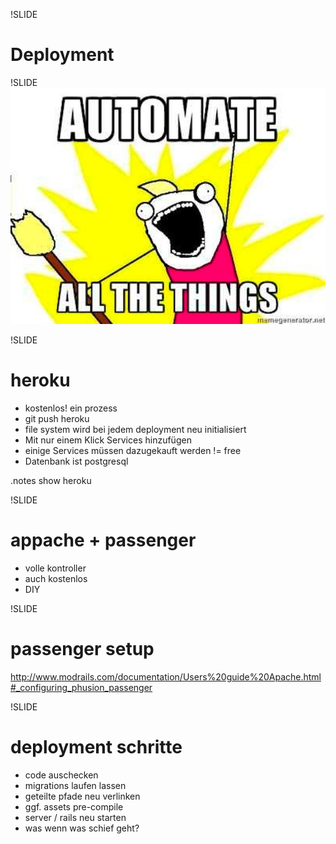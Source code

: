 !SLIDE
# Deployment

!SLIDE
![](../images/meme.jpg)

!SLIDE
# heroku
 * kostenlos! ein prozess
 * git push heroku
 * file system wird bei jedem deployment neu initialisiert
 * Mit nur einem Klick Services hinzufügen
 * einige Services müssen dazugekauft werden != free
 * Datenbank ist postgresql

.notes show heroku
 
!SLIDE
# appache + passenger
  * volle kontroller
  * auch kostenlos
  * DIY

!SLIDE
# passenger setup
  http://www.modrails.com/documentation/Users%20guide%20Apache.html#_configuring_phusion_passenger

!SLIDE
# deployment schritte
  * code auschecken
  * migrations laufen lassen
  * geteilte pfade neu verlinken
  * ggf. assets pre-compile
  * server / rails neu starten
  * was wenn was schief geht?

  



